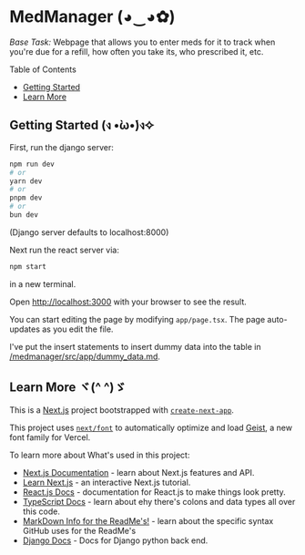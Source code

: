 # MedManager (◕‿◕✿)
*Base Task:* Webpage that allows you to enter meds for it to track when you're due for a refill, how often you take its, who prescribed it, etc.

Table of Contents
 - [Getting Started](#getting-started-ง-̀ώง)
 - [Learn More](#learn-more-ヾ-ゞ)


## Getting Started (ง •̀ω•́)ง✧

First, run the django server:

```bash
npm run dev
# or
yarn dev
# or
pnpm dev
# or
bun dev
```
(Django server defaults to localhost:8000)

Next run the react server via:

```bash
npm start
``` 

in a new terminal.

Open [http://localhost:3000](http://localhost:3000) with your browser to see the result.

You can start editing the page by modifying `app/page.tsx`. The page auto-updates as you edit the file.

I've put the insert statements to insert dummy data into the table in [/medmanager/src/app/dummy_data.md](/medmanager/src/app/dummy_data.md).

## Learn More ヾ(^ ^)ゞ

This is a [Next.js](https://nextjs.org) project bootstrapped with [`create-next-app`](https://nextjs.org/docs/app/api-reference/cli/create-next-app).

This project uses [`next/font`](https://nextjs.org/docs/app/building-your-application/optimizing/fonts) to automatically optimize and load [Geist](https://vercel.com/font), a new font family for Vercel.

To learn more about What's used in this project:

- [Next.js Documentation](https://nextjs.org/docs) - learn about Next.js features and API.
- [Learn Next.js](https://nextjs.org/learn) - an interactive Next.js tutorial.
- [React.js Docs](https://react.dev/) - documentation for React.js to make things look pretty.
- [TypeScript Docs](https://www.typescriptlang.org/) - learn about ehy there's colons and data types all over this code.
- [MarkDown Info for the ReadMe's!](https://docs.github.com/en/repositories/managing-your-repositorys-settings-and-features/customizing-your-repository/about-readmes) - learn about the specific syntax GitHub uses for the ReadMe's
- [Django Docs](https://docs.djangoproject.com) - Docs for Django python back end.